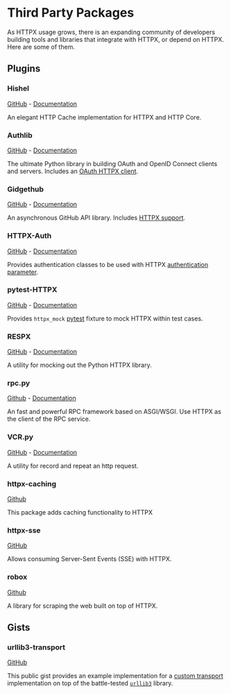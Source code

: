 # Third Party Packages

As HTTPX usage grows, there is an expanding community of developers building tools and libraries that integrate with HTTPX, or depend on HTTPX. Here are some of them.

## Plugins

<!-- NOTE: this list is in alphabetical order. -->

### Hishel

[GitHub](https://github.com/karosis88/hishel) - [Documentation](https://hishel.com/)

An elegant HTTP Cache implementation for HTTPX and HTTP Core.

### Authlib

[GitHub](https://github.com/lepture/authlib) - [Documentation](https://docs.authlib.org/en/latest/)

The ultimate Python library in building OAuth and OpenID Connect clients and servers. Includes an [OAuth HTTPX client](https://docs.authlib.org/en/latest/client/httpx.html).

### Gidgethub

[GitHub](https://github.com/brettcannon/gidgethub) - [Documentation](https://gidgethub.readthedocs.io/en/latest/index.html)

An asynchronous GitHub API library. Includes [HTTPX support](https://gidgethub.readthedocs.io/en/latest/httpx.html).

### HTTPX-Auth

[GitHub](https://github.com/Colin-b/httpx_auth) - [Documentation](https://colin-b.github.io/httpx_auth/)

Provides authentication classes to be used with HTTPX [authentication parameter](advanced.md#customizing-authentication).

### pytest-HTTPX

[GitHub](https://github.com/Colin-b/pytest_httpx) - [Documentation](https://colin-b.github.io/pytest_httpx/)

Provides `httpx_mock` [pytest](https://docs.pytest.org/en/latest/) fixture to mock HTTPX within test cases.

### RESPX

[GitHub](https://github.com/lundberg/respx) - [Documentation](https://lundberg.github.io/respx/)

A utility for mocking out the Python HTTPX library.

### rpc.py

[Github](https://github.com/abersheeran/rpc.py) - [Documentation](https://github.com/abersheeran/rpc.py#rpcpy)

An fast and powerful RPC framework based on ASGI/WSGI. Use HTTPX as the client of the RPC service.

### VCR.py

[GitHub](https://github.com/kevin1024/vcrpy) - [Documentation](https://vcrpy.readthedocs.io/)

A utility for record and repeat an http request.

### httpx-caching

[Github](https://github.com/johtso/httpx-caching)

This package adds caching functionality to HTTPX

### httpx-sse

[GitHub](https://github.com/florimondmanca/httpx-sse)

Allows consuming Server-Sent Events (SSE) with HTTPX.

### robox

[Github](https://github.com/danclaudiupop/robox)

A library for scraping the web built on top of HTTPX.

## Gists

<!-- NOTE: this list is in alphabetical order. -->

### urllib3-transport

[GitHub](https://gist.github.com/florimondmanca/d56764d78d748eb9f73165da388e546e)

This public gist provides an example implementation for a [custom transport](advanced.md#custom-transports) implementation on top of the battle-tested [`urllib3`](https://urllib3.readthedocs.io) library.
